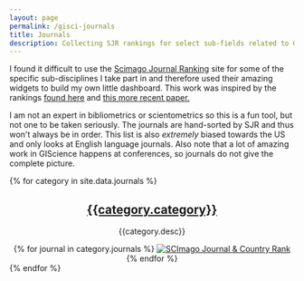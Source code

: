```yaml
---
layout: page
permalink: /gisci-journals
title: Journals
description: Collecting SJR rankings for select sub-fields related to GIScience/CyberGIS
---
```


I found it difficult to use the [Scimago Journal Ranking](https://www.scimagojr.com/) site for some of the specific sub-disciplines I take part in and therefore used their amazing widgets to build my own little dashboard. This work was inspired by the rankings <a href="https://doi.org/10.1111/j.1467-9671.2008.01106.x" target="_blank">found here</a> and <a href="https://doi.org/10.1080/13658816.2015.1130831" target="_blank">this more recent paper.</a> 

I am not an expert in bibliometrics or scientometrics so this is a fun tool, but not one to be taken seriously. The journals are hand-sorted by SJR and thus won't always be in order. This list is also *extremely* biased towards the US and only looks at English language journals. Also note that a lot of amazing work in GIScience happens at conferences, so journals do not give the complete picture. 

{% for category in site.data.journals %}
  <a id="{{category.link}}"></a>
  <div class="theme-card hoverable mt-3 p-3" style="text-align: center">
  <h2 style="text-align: center;"><a href="#{{category.link}}">{{category.category}}</a></h2>
  <p>{{category.desc}}</p>
  {% for journal in category.journals %}
    <a href="https://www.scimagojr.com/journalsearch.php?q={{journal}}&amp;tip=sid&amp;exact=no" target="_blank" title="SCImago Journal &amp; Country Rank"><img border="0" src="https://www.scimagojr.com/journal_img.php?id={{journal}}" alt="SCImago Journal &amp; Country Rank"  /></a>
  {% endfor %}
  </div>
{% endfor %}